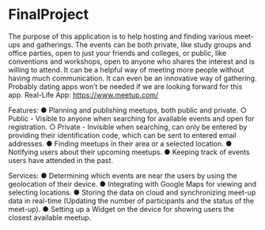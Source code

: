 # FinalProject
The purpose of this application is to help hosting and finding various meet-ups and gatherings. 
The events can be both private, like study groups and office parties, open to just your friends and colleges, 
or public, like conventions and workshops, open to anyone who shares the interest and is willing to attend. 
It can be a helpful way of meeting more people without having much communication. It can even be an innovative way of gathering. 
Probably dating apps won’t be needed if we are looking forward for this app.
Real-Life App: https://www.meetup.com/

Features: 
● Planning and publishing meetups, both public and private. ○ Public - Visible to anyone when searching for available events and open for registration. 
○ Private - Invisible when searching, can only be entered by providing their identification code, which can be sent to entered email addresses. 
● Finding meetups in their area or a selected location.
● Notifying users about their upcoming meetups.
● Keeping track of events users have attended in the past.

Services: ● Determining which events are near the users by using the geolocation of their device. 
● Integrating with Google Maps for viewing and selecting locations.
● Storing the data on cloud and synchronizing meet-up data in real-time (Updating the number of participants and the status of the meet-up). 
● Setting up a Widget on the device for showing users the closest available meetup.
